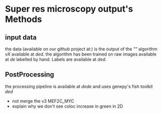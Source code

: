 # Super res microscopy output's Methods

## input data

the data (available on our github project at:) is the output of the _""_ algorithm _vX_
available at _ded_. the algorithm has been trained on raw images available at _de_ labelled by hand. Labels are available at _ded_.

## PostProcessing

the processing pipeline is available at _dede_ and uses genepy's fish toolkit _ded_

- not merge the v3 MEF2C_MYC
- explain why we don't see coloc increase in green  in 2D
